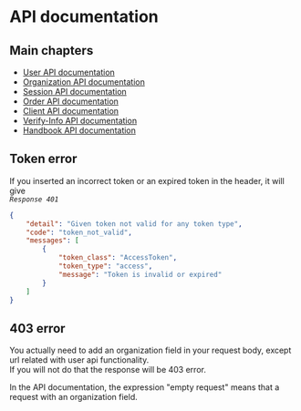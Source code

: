 # **API documentation**


## **Main chapters**
* [User API documentation](./users.md)
* [Organization API documentation](./organizations.md)
* [Session API documentation](./sessions.md)
* [Order API documentation](./orders.md)
* [Client API documentation](./clients.md)
* [Verify-Info API documentation](./verify_info.md)
* [Handbook API documentation](./handbook.md)

## **Token error**
If you inserted an incorrect token or an expired token in the header, it will give    
*`Response 401`*
```json
{
    "detail": "Given token not valid for any token type",
    "code": "token_not_valid",
    "messages": [
        {
            "token_class": "AccessToken",
            "token_type": "access",
            "message": "Token is invalid or expired"
        }
    ]
}
```
## **403 error**
You actually need to add an organization field in your request body, except url related with user api functionality.  
If you will not do that the response will be 403 error.   

In the API documentation, the expression "empty request" means that a request with an organization field.   
